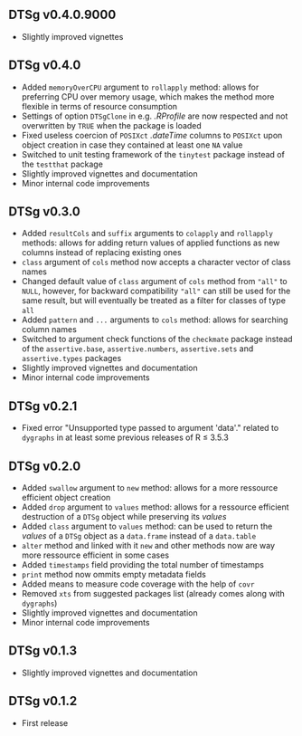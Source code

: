 ## DTSg v0.4.0.9000

* Slightly improved vignettes

## DTSg v0.4.0

* Added `memoryOverCPU` argument to `rollapply` method: allows for preferring CPU over memory usage, which makes the method more flexible in terms of resource consumption
* Settings of option `DTSgClone` in e.g. *.RProfile* are now respected and not overwritten by `TRUE` when the package is loaded
* Fixed useless coercion of `POSIXct` *.dateTime* columns to `POSIXct` upon object creation in case they contained at least one `NA` value
* Switched to unit testing framework of the `tinytest` package instead of the `testthat` package
* Slightly improved vignettes and documentation
* Minor internal code improvements

## DTSg v0.3.0

* Added `resultCols` and `suffix` arguments to `colapply` and `rollapply` methods: allows for adding return values of applied functions as new columns instead of replacing existing ones
* `class` argument of `cols` method now accepts a character vector of class names
* Changed default value of `class` argument of `cols` method from `"all"` to `NULL`, however, for backward compatibility `"all"` can still be used for the same result, but will eventually be treated as a filter for classes of type `all`
* Added `pattern` and `...` arguments to `cols` method: allows for searching column names
* Switched to argument check functions of the `checkmate` package instead of the `assertive.base`, `assertive.numbers`, `assertive.sets` and `assertive.types` packages
* Slightly improved vignettes and documentation
* Minor internal code improvements

## DTSg v0.2.1

* Fixed error "Unsupported type passed to argument 'data'." related to `dygraphs` in at least some previous releases of R ≤ 3.5.3

## DTSg v0.2.0

* Added `swallow` argument to `new` method: allows for a more ressource efficient object creation
* Added `drop` argument to `values` method: allows for a ressource efficient destruction of a `DTSg` object while preserving its *values*
* Added `class` argument to `values` method: can be used to return the *values* of a `DTSg` object as a `data.frame` instead of a `data.table`
* `alter` method and linked with it `new` and other methods now are way more ressource efficient in some cases
* Added `timestamps` field providing the total number of timestamps
* `print` method now ommits empty metadata fields
* Added means to measure code coverage with the help of `covr`
* Removed `xts` from suggested packages list (already comes along with `dygraphs`)
* Slightly improved vignettes and documentation
* Minor internal code improvements

## DTSg v0.1.3

* Slightly improved vignettes and documentation

## DTSg v0.1.2

* First release
